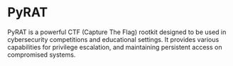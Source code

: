 # PyRAT
PyRAT is a powerful CTF (Capture The Flag) rootkit designed to be used in cybersecurity competitions and educational settings. It provides various capabilities for privilege escalation, and maintaining persistent access on compromised systems.
